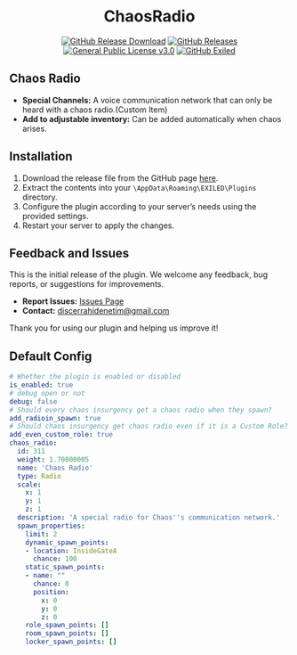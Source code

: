 <h1 align="center">ChaosRadio</h1>
<div align="center">
<a href="https://github.com/MS-crew/ChaosRadio/releases"><img src="https://img.shields.io/github/downloads/MS-crew/ChaosRadio/total?style=for-the-badge&logo=githubactions&label=Downloads" href="https://github.com/MS-crew/ChaosRadio/releases" alt="GitHub Release Download"></a>
<a href="https://github.com/MS-crew/ChaosRadio/releases"><img src="https://img.shields.io/badge/Build-1.5.0-brightgreen?style=for-the-badge&logo=gitbook" href="https://github.com/MS-crew/ChaosRadio/releases" alt="GitHub Releases"></a>
<a href="https://github.com/MS-crew/ChaosRadio/blob/master/LICENSE"><img src="https://img.shields.io/badge/Licence-GNU_3.0-blue?style=for-the-badge&logo=gitbook" href="https://github.com/MS-crew/ChaosRadio/blob/master/LICENSE" alt="General Public License v3.0"></a>
<a href="https://github.com/ExMod-Team/EXILED"><img src="https://img.shields.io/badge/Exiled-9.4.0-red?style=for-the-badge&logo=gitbook" href="https://github.com/ExMod-Team/EXILED" alt="GitHub Exiled"></a>

</div>

## Chaos Radio

- **Special Channels:** A voice communication network that can only be heard with a chaos radio.(Custom Item) 
- **Add to adjustable inventory:** Can be added automatically when chaos arises.

## Installation

1. Download the release file from the GitHub page [here](https://github.com/MS-crew/ChaosRadio/releases).
2. Extract the contents into your `\AppData\Roaming\EXILED\Plugins` directory.
3. Configure the plugin according to your server’s needs using the provided settings.
4. Restart your server to apply the changes.

## Feedback and Issues

This is the initial release of the plugin. We welcome any feedback, bug reports, or suggestions for improvements.

- **Report Issues:** [Issues Page](https://github.com/MS-crew/ChaosRadio/issues)
- **Contact:** [discerrahidenetim@gmail.com](mailto:discerrahidenetim@gmail.com)

Thank you for using our plugin and helping us improve it!
## Default Config
```yml
# Whether the plugin is enabled or disabled
is_enabled: true
# debug open or not
debug: false
# Should every chaos insurgency get a chaos radio when they spawn?
add_radioin_spawn: true
# Should chaos insurgency get chaos radio even if it is a Custom Role?
add_even_custom_role: true
chaos_radio:
  id: 311
  weight: 1.70000005
  name: 'Chaos Radio'
  type: Radio
  scale:
    x: 1
    y: 1
    z: 1
  description: 'A special radio for Chaos''s communication network.'
  spawn_properties:
    limit: 2
    dynamic_spawn_points:
    - location: InsideGateA
      chance: 100
    static_spawn_points:
    - name: ""
      chance: 0
      position:
        x: 0
        y: 0
        z: 0
    role_spawn_points: []
    room_spawn_points: []
    locker_spawn_points: []
```
